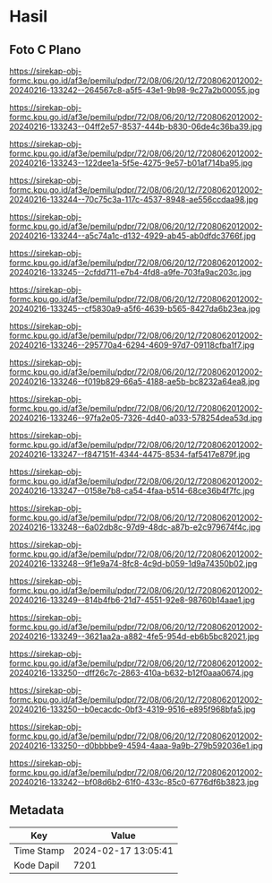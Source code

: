 # Hasil

## Foto C Plano

https://sirekap-obj-formc.kpu.go.id/af3e/pemilu/pdpr/72/08/06/20/12/7208062012002-20240216-133242--264567c8-a5f5-43e1-9b98-9c27a2b00055.jpg

https://sirekap-obj-formc.kpu.go.id/af3e/pemilu/pdpr/72/08/06/20/12/7208062012002-20240216-133243--04ff2e57-8537-444b-b830-06de4c36ba39.jpg

https://sirekap-obj-formc.kpu.go.id/af3e/pemilu/pdpr/72/08/06/20/12/7208062012002-20240216-133243--122dee1a-5f5e-4275-9e57-b01af714ba95.jpg

https://sirekap-obj-formc.kpu.go.id/af3e/pemilu/pdpr/72/08/06/20/12/7208062012002-20240216-133244--70c75c3a-117c-4537-8948-ae556ccdaa98.jpg

https://sirekap-obj-formc.kpu.go.id/af3e/pemilu/pdpr/72/08/06/20/12/7208062012002-20240216-133244--a5c74a1c-d132-4929-ab45-ab0dfdc3766f.jpg

https://sirekap-obj-formc.kpu.go.id/af3e/pemilu/pdpr/72/08/06/20/12/7208062012002-20240216-133245--2cfdd711-e7b4-4fd8-a9fe-703fa9ac203c.jpg

https://sirekap-obj-formc.kpu.go.id/af3e/pemilu/pdpr/72/08/06/20/12/7208062012002-20240216-133245--cf5830a9-a5f6-4639-b565-8427da6b23ea.jpg

https://sirekap-obj-formc.kpu.go.id/af3e/pemilu/pdpr/72/08/06/20/12/7208062012002-20240216-133246--295770a4-6294-4609-97d7-09118cfba1f7.jpg

https://sirekap-obj-formc.kpu.go.id/af3e/pemilu/pdpr/72/08/06/20/12/7208062012002-20240216-133246--f019b829-66a5-4188-ae5b-bc8232a64ea8.jpg

https://sirekap-obj-formc.kpu.go.id/af3e/pemilu/pdpr/72/08/06/20/12/7208062012002-20240216-133246--97fa2e05-7326-4d40-a033-578254dea53d.jpg

https://sirekap-obj-formc.kpu.go.id/af3e/pemilu/pdpr/72/08/06/20/12/7208062012002-20240216-133247--f847151f-4344-4475-8534-faf5417e879f.jpg

https://sirekap-obj-formc.kpu.go.id/af3e/pemilu/pdpr/72/08/06/20/12/7208062012002-20240216-133247--0158e7b8-ca54-4faa-b514-68ce36b4f7fc.jpg

https://sirekap-obj-formc.kpu.go.id/af3e/pemilu/pdpr/72/08/06/20/12/7208062012002-20240216-133248--6a02db8c-97d9-48dc-a87b-e2c979674f4c.jpg

https://sirekap-obj-formc.kpu.go.id/af3e/pemilu/pdpr/72/08/06/20/12/7208062012002-20240216-133248--9f1e9a74-8fc8-4c9d-b059-1d9a74350b02.jpg

https://sirekap-obj-formc.kpu.go.id/af3e/pemilu/pdpr/72/08/06/20/12/7208062012002-20240216-133249--814b4fb6-21d7-4551-92e8-98760b14aae1.jpg

https://sirekap-obj-formc.kpu.go.id/af3e/pemilu/pdpr/72/08/06/20/12/7208062012002-20240216-133249--3621aa2a-a882-4fe5-954d-eb6b5bc82021.jpg

https://sirekap-obj-formc.kpu.go.id/af3e/pemilu/pdpr/72/08/06/20/12/7208062012002-20240216-133250--dff26c7c-2863-410a-b632-b12f0aaa0674.jpg

https://sirekap-obj-formc.kpu.go.id/af3e/pemilu/pdpr/72/08/06/20/12/7208062012002-20240216-133250--b0ecacdc-0bf3-4319-9516-e895f968bfa5.jpg

https://sirekap-obj-formc.kpu.go.id/af3e/pemilu/pdpr/72/08/06/20/12/7208062012002-20240216-133250--d0bbbbe9-4594-4aaa-9a9b-279b592036e1.jpg

https://sirekap-obj-formc.kpu.go.id/af3e/pemilu/pdpr/72/08/06/20/12/7208062012002-20240216-133242--bf08d6b2-61f0-433c-85c0-6776df6b3823.jpg


## Metadata

| Key        | Value               |
| ---------- | ------------------- |
| Time Stamp | 2024-02-17 13:05:41 |
| Kode Dapil | 7201                |



